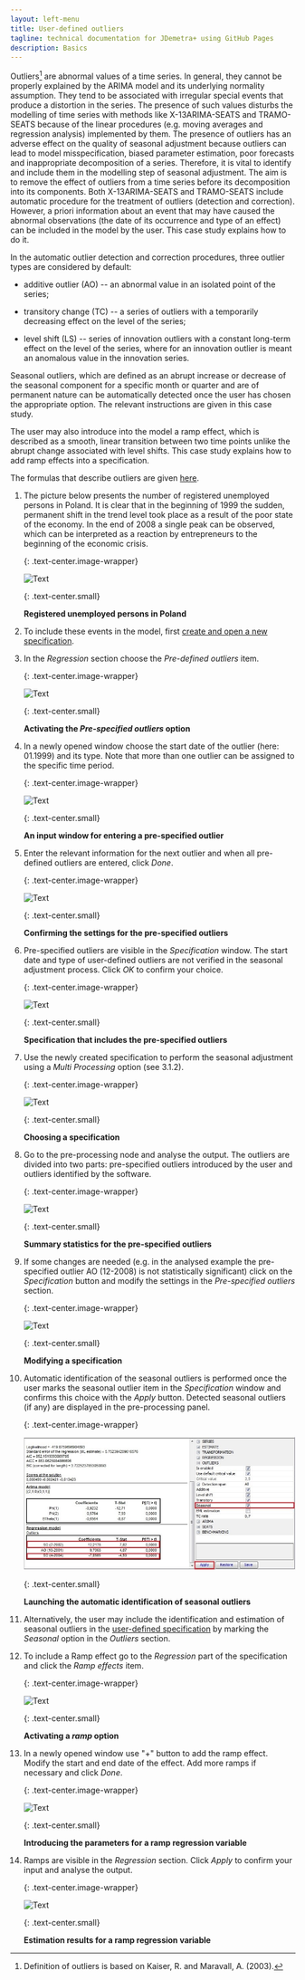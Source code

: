 ```yaml
---
layout: left-menu
title: User-defined outliers
tagline: technical documentation for JDemetra+ using GitHub Pages
description: Basics
---
```


Outliers[^2] are abnormal values of a time series. In general, they
cannot be properly explained by the ARIMA model and its underlying
normality assumption. They tend to be associated with irregular
special events that produce a distortion in the series. The presence of
such values disturbs the modelling of time series with methods like
X-13ARIMA-SEATS and TRAMO-SEATS because of the linear procedures (e.g.
moving averages and regression analysis) implemented by them. The
presence of outliers has an adverse effect on the quality of seasonal
adjustment because outliers can lead to model misspecification,
biased parameter estimation, poor forecasts and inappropriate
decomposition of a series. Therefore, it is vital to identify and
include them in the modelling step of seasonal adjustment. The aim is to
remove the effect of outliers from a time series before its
decomposition into its components. Both X-13ARIMA-SEATS and TRAMO-SEATS
include automatic procedure for the treatment of outliers (detection and
correction). However, a priori information about an event that may have
caused the abnormal observations (the date of its occurrence and type of an
effect) can be included in the model by the user. This case study
explains how to do it.

In the automatic outlier detection and correction procedures, three
outlier types are considered by default:

-   additive outlier (AO) -- an abnormal value in an isolated point of
    the series;

-   transitory change (TC) -- a series of outliers with a temporarily
    decreasing effect on the level of the series;

-   level shift (LS) -- series of innovation outliers with a
    constant long-term effect on the level of the series, where for an
    innovation outlier is meant an anomalous value in the innovation
    series.

Seasonal outliers, which are defined as an abrupt increase or decrease
of the seasonal component for a specific month or quarter and are of
permanent nature can be automatically detected once the user has chosen the
appropriate option. The relevant instructions are given in this case
study.

The user may also introduce into the model a ramp effect, which is
described as a smooth, linear transition between two time points unlike
the abrupt change associated with level shifts. This case study explains
how to add ramp effects into a specification.

The formulas that describe outliers are given [here](../theory/SA_lin.html).

1.  The picture below presents the number of registered
    unemployed persons in Poland. It is clear that in the beginning of
    1999 the sudden, permanent shift in the trend level took place as a
    result of the poor state of the economy. In the end of 2008 a
    single peak can be observed, which can be interpreted as a reaction
    by entrepreneurs to the beginning of the economic crisis.

	{: .text-center.image-wrapper}

	![Text](/assets/img/user-guide/UG_SA_image13.jpg)

	{: .text-center.small}
	
	**Registered unemployed persons in Poland**

2.  To include these events in the model, first [create and open a new
    specification](../reference-manual/modelling-specifications.html).

3.  In the *Regression* section choose the *Pre-defined outliers* item.

	{: .text-center.image-wrapper}

	![Text](/assets/img/user-guide/UG_SA_image14.jpg)

	{: .text-center.small}

	**Activating the *Pre-specified outliers* option**

4.  In a newly opened window choose the start date of the outlier (here: 01.1999) and
    its type. Note that more than one outlier can be assigned
    to the specific time period.

	{: .text-center.image-wrapper}

	![Text](/assets/img/user-guide/UG_SA_image15.jpg)

	{: .text-center.small}

	**An input window for entering a pre-specified outlier**

5.  Enter the relevant information for the next outlier and
    when all pre-defined outliers are entered, click *Done*.

	{: .text-center.image-wrapper}

	![Text](/assets/img/user-guide/UG_SA_image16.jpg)

	{: .text-center.small}

	**Confirming the settings for the pre-specified outliers**

6.  Pre-specified outliers are visible in the *Specification* window.
    The start date and type of user-defined outliers are not
    verified in the seasonal adjustment process. Click *OK* to confirm
    your choice.

	{: .text-center.image-wrapper}

	![Text](/assets/img/user-guide/UG_SA_image17.jpg)

	{: .text-center.small}

	**Specification that includes the pre-specified outliers**

7.  Use the newly created specification to perform the seasonal adjustment
    using a *Multi Processing* option (see 3.1.2).

	{: .text-center.image-wrapper}

	![Text](/assets/img/user-guide/UG_SA_image18.jpg)

	{: .text-center.small}

	**Choosing a specification**

8.  Go to the pre-processing node and analyse the output. The outliers
    are divided into two parts: pre-specified outliers introduced by the
    user and outliers identified by the software.

	{: .text-center.image-wrapper}

	![Text](/assets/img/user-guide/UG_SA_image19.jpg)

	{: .text-center.small}

	**Summary statistics for the pre-specified outliers**

9.  If some changes are needed (e.g. in the analysed example the
    pre-specified outlier AO (12-2008) is not statistically significant)
    click on the *Specification* button and modify the settings in the
    *Pre-specified outliers* section.
	
	{: .text-center.image-wrapper}

	![Text](/assets/img/user-guide/UG_SA_image20.jpg)

	{: .text-center.small}

	**Modifying a specification**

10. Automatic identification of the seasonal outliers is performed once
    the user marks the seasonal outlier item in the *Specification*
    window and confirms this choice with the *Apply* button. Detected
    seasonal outliers (if any) are displayed in the pre-processing
    panel.

	{: .text-center.image-wrapper}

	![Text](/assets/img/user-guide/UG_SA_image21.jpg)

	{: .text-center.small}

	**Launching the automatic identification of seasonal outliers**

11. Alternatively, the user may include the identification and estimation of
    seasonal outliers in the [user-defined specification](../reference-manual/modelling-specifications.html#user-defined-specifications) 
	by marking the *Seasonal* option in the *Outliers* section.

12. To include a Ramp effect go to the *Regression* part of the
    specification and click the *Ramp effects* item.

	{: .text-center.image-wrapper}

	![Text](/assets/img/user-guide/UG_SA_image22.jpg)

	{: .text-center.small}

	**Activating a *ramp* option**

13. In a newly opened window use "+" button to add the ramp effect. Modify
    the start and end date of the effect. Add more ramps if
    necessary and click *Done*.

	{: .text-center.image-wrapper}

	![Text](/assets/img/user-guide/UG_SA_image23.jpg)

	{: .text-center.small}

	**Introducing the parameters for a ramp regression variable**

14. Ramps are visible in the *Regression* section. Click *Apply* to
    confirm your input and analyse the output.

	{: .text-center.image-wrapper}

	![Text](/assets/img/user-guide/UG_SA_image24.jpg)

	{: .text-center.small}
	

	**Estimation results for a ramp regression variable**



[^2]: Definition of outliers is based on Kaiser, R. and Maravall, A.
    (2003).

